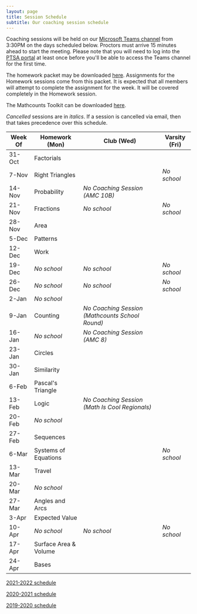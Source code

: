 ```yaml
---
layout: page
title: Session Schedule
subtitle: Our coaching session schedule
---
```


Coaching sessions will be held on our 
[Microsoft Teams channel](https://teams.microsoft.com/l/channel/19%3a732a7f9358af4a37affd3f56a592fbee%40thread.tacv2/General?groupId=1820c33d-ed0b-4685-9f38-c1b24c841dad&tenantId=f2d61132-f6d6-42d2-b97f-caa2960fb0f7)
from 3:30PM on the days scheduled below. Proctors must arrive 15 minutes ahead to start the meeting. Please note that you will need to log into the 
[PTSA portal](https://rmsptsa.sharepoint.com/sites/MathClub) at least once before you'll be able to access the Teams channel for the first time.

The homework packet may be downloaded [here](/files/Homework%20Packet.pdf). Assignments for the Homework
sessions come from this packet. It is expected that all members will attempt to complete the assignment 
for the week. It will be covered completely in the Homework session.

The Mathcounts Toolkit can be downloaded [here](/files/Mathcounts%20Toolkit.pdf).

_Cancelled_ sessions are in _italics_. If a session is cancelled via email, then that takes precedence over this schedule.

| Week Of	| Homework (Mon)		| Club (Wed)  | Varsity (Fri) |
| ----------|-------------			| ----------- | ----------- |
| 31-Oct	| Factorials			|  |  |
| 7-Nov 	| Right Triangles		|  | _No school_ |
| 14-Nov	| Probability			| _No Coaching Session (AMC 10B)_ |  |
| 21-Nov	| Fractions				| _No school_ | _No school_ |
| 28-Nov	| Area					|  |  |
| 5-Dec		| Patterns				|  |  |
| 12-Dec	| Work					|  |  |
| 19-Dec	| _No school_    		| _No school_ | _No school_ |
| 26-Dec	| _No school_			| _No school_ | _No school_ |
| 2-Jan		| _No school_ 			|  |  |
| 9-Jan		| Counting				| _No Coaching Session (Mathcounts School Round)_ |  |
| 16-Jan	| _No school_			| _No Coaching Session (AMC 8)_ |  |
| 23-Jan	| Circles				|  |  |
| 30-Jan	| Similarity			|  |  |
| 6-Feb		| Pascal's Triangle		|  |  |
| 13-Feb	| Logic					| _No Coaching Session (Math Is Cool Regionals)_ |  |
| 20-Feb	| _No school_ 			|  |  |
| 27-Feb	| Sequences				|  |  |
| 6-Mar	    | Systems of Equations	|  | _No school_ |
| 13-Mar	| Travel    			|  |  |
| 20-Mar	| _No school_			|  |  |
| 27-Mar	| Angles and Arcs		|  |  |
| 3-Apr		| Expected Value		|  |  |
| 10-Apr	| _No school_			|  _No school_ | _No school_ |
| 17-Apr	| Surface Area & Volume |  |  |
| 24-Apr	| Bases					|  |  |

[2021-2022 schedule](/schedule-2122.md)

[2020-2021 schedule](/schedule-2021.md)

[2019-2020 schedule](/schedule-1920.md)
